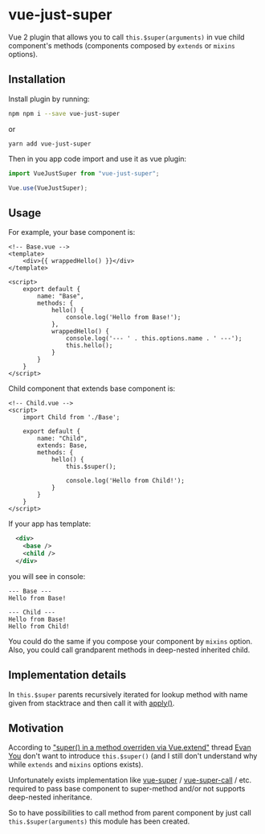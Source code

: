 # vue-just-super

Vue 2 plugin that allows you to call `this.$super(arguments)` in vue child component's methods (components composed by `extends` or `mixins` options).

## Installation

Install plugin by running:

```bash
npm npm i --save vue-just-super
```

or
```
yarn add vue-just-super
```

Then in you app code import and use it as vue plugin:

```javascript
import VueJustSuper from "vue-just-super";

Vue.use(VueJustSuper);
```

## Usage

For example, your base component is:
```
<!-- Base.vue -->
<template>
    <div>{{ wrappedHello() }}</div>
</template>

<script>
    export default {
        name: "Base",
        methods: {
            hello() {
                console.log('Hello from Base!');
            },
            wrappedHello() {
                console.log('--- ' . this.options.name . ' ---');
                this.hello();
            }
        }
    }
</script>
```

Child component that extends base component is:
```
<!-- Child.vue -->
<script>
    import Child from './Base';
    
    export default {
        name: "Child",
        extends: Base,
        methods: {
            hello() {
                this.$super();
                
                console.log('Hello from Child!');
            }
        }
    }
</script>
```

If your app has template:
```xml
  <div>
    <base />
    <child />
  </div>
```

you will see in console:
```
--- Base ---
Hello from Base!

--- Child ---
Hello from Base!
Hello from Child!

```

You could do the same if you compose your component by `mixins` option.
Also, you could call grandparent methods in deep-nested inherited child.


## Implementation details

In `this.$super` parents recursively iterated for lookup method with name given from stacktrace and then call it with [apply()](https://developer.mozilla.org/ru/docs/Web/JavaScript/Reference/Global_Objects/Function/apply).

## Motivation

According to ["super() in a method overriden via Vue.extend"](https://github.com/vuejs/vue/issues/2977#issuecomment-222878609) thread [Evan You](https://github.com/yyx990803)  don't want to introduce `this.$super()` (and I still don't understand why while `extends` and `mixins` options exists).

Unfortunately exists implementation like [vue-super](https://www.npmjs.com/package/vue-super) / [vue-super-call](https://www.npmjs.com/package/vue-super-call) / etc. required to pass base component to super-method and/or not supports deep-nested inheritance.

So to have possibilities to call method from parent component by just call `this.$super(arguments)` this module has been created.
